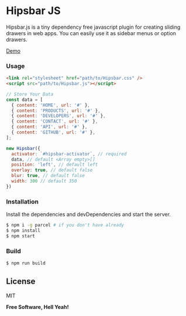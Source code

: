 
# Hipsbar JS

Hipsbar.js is a tiny dependency free javascript plugin for creating sliding drawers in web apps. You can easily use it as sidebar menus or option drawers.

[Demo](https://hamittokay.github.io/hipsbarjs)

### Usage
```html
<link rel="stylesheet" href="path/to/Hipsbar.css" />
<script src="path/to/Hipsbar.js"></script>
```

```javascript
// Store Your Data
const data = [
  { content: 'HOME', url: '#' },
  { content: 'PRODUCTS', url: '#' },
  { content: 'DEVELOPERS', url: '#' },
  { content: 'CONTACT', url: '#' },
  { content: 'API', url: '#' },
  { content: 'GITHUB', url: '#' },
];

new Hipsbar({
  activator: `#hipsbar-activator`, // required
  data, // default <Array empty>[]
  position: 'left', // default left
  overlay: true, // default false
  blur: true, // default false
  width: 300 // default 350
})
```

### Installation
Install the dependencies and devDependencies and start the server.

```sh
$ npm i -g parcel # if you don't have already
$ npm install
$ npm start
```
### Build
```sh
$ npm run build
```
License
----

MIT


**Free Software, Hell Yeah!**
